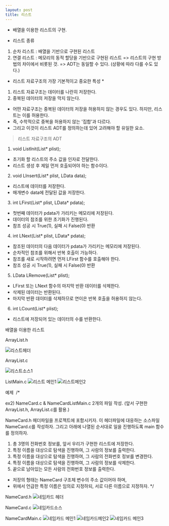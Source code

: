 ```yaml
---
layout: post
title: 리스트
---
```


- 배열을 이용한 리스트의 구현.

- 리스트 종류
1. 순차 리스트 : 배열을 기반으로 구현된 리스트
2. 연결 리스트 : 메모리의 동적 할당을 기반으로 구현된 리스트
=> 리스트의 구현 방법의 차이에서 비롯된 것.
=> ADT는 동일할 수 있다. (상황에 따라 다를 수도 있다.)


* 리스트 자료구조의 가장 기본적이고 중요한 특성 *

1. 리스트 자료구조는 데이터를 나란히 저장한다.
2. 중복된 데이터의 저장을 막지 않는다.
- 어떤 자료구조는 중복된 데이터의 저장을 허용하지 않는 경우도 있다.
  하지만, 리스트는 이를 허용한다.
- 즉, 수학적으로 중복을 허용하지 않는 '집합'과 다르다.
- 그리고 이것이 리스트 ADT를 정의하는데 있어 고려해야 할 유일한 요소.


> 리스트 자료구조의 ADT

1. void ListInit(List* plist);
- 초기화 할 리스트의 주소 값을 인자로 전달한다.
- 리스트 생성 후 제일 먼저 호출되어야 하는 함수이다.

2. void LInsert(List* plist, LData data);
- 리스트에 데이터를 저장한다.
- 매개변수 data에 전달된 값을 저장한다.

3. int LFirst(List* plist, LData* pdata);
- 첫번째 데이터가 pdata가 가리키는 메모리에 저장된다.
- 데이터의 참조를 위한 초기화가 진행된다.
- 참조 성공 시 True(1), 실패 시 False(0) 반환


4. int LNext(List* plist, LData* pdata);
- 참조된 데이터의 다음 데이터가 pdata가 가리키는 메모리에 저장된다.
- 순차적인 참조를 위해서 반복 호출이 가능하다.
- 참조를 새로 시작하려면 먼저 LFirst 함수를 호출해야 한다.
- 참조 성공 시 True(1), 실패 시 False(0) 반환


5. LData LRemove(List* plist);
- LFirst 또는 LNext 함수의 마지막 반환 데이터를 삭제한다.
- 삭제된 데이터는 반환된다.
- 마지막 반환 데이터를 삭제하므로 연이은 반복 호출을 허용하지 않는다.


6. int LCount(List* plist);
- 리스트에 저장되어 있는 데이터의 수를 반환한다.



배열을 이용한 리스트

ArrayList.h

![리스트헤더](https://user-images.githubusercontent.com/78638160/135218170-65192aab-f79b-4d6c-8c34-9b1b2bbce91e.png)

ArrayList.c

![리스트소스1](https://user-images.githubusercontent.com/78638160/135218256-e3f0900d-cb7b-403e-97b9-5f07657315f9.png)

ListMain.c
![리스트 메인1](https://user-images.githubusercontent.com/78638160/135218409-290d7ebc-09b1-48fb-8843-34cad2a79475.png)
![리스트메인2](https://user-images.githubusercontent.com/78638160/135218418-4843965a-f35c-4ecd-b2f5-1812a5310f8c.png)

예제
﻿
/*

ex2) NameCard.c & NameCardListMain.c 2개의 파일 작성.
(앞서 구현한 ArrayList.h, ArrayList.c를 활용.)

NameCard.h 헤더파일을 프로젝트에 포함시키자.
이 헤더파일에 대응하는 소스파일 NameCard.c를 작성하자.
그리고 아래에 나열된 순서대로 일을 진행하도록 main 함수를 정의하자.

1. 총 3명의 전화번호 정보를, 앞서 우리가 구현한 리스트에 저장한다.
2. 특정 이름을 대상으로 탐색을 진행하여, 그 사람의 정보를 출력한다.
3. 특정 이름을 대상으로 탐색을 진행하여, 그 사람의 전화번호 정보를 변경한다.
4. 특정 이름을 대상으로 탐색을 진행하여, 그 사람의 정보를 삭제한다.
5. 끝으로 남아있는 모든 사람의 전화번호 정보를 출력한다.

* 저장의 형태는 NameCard 구조체 변수의 주소 값이어야 하며,
* 위에서 언급한 특정 이름은 임의로 지정하되, 서로 다른 이름으로 지정하자.
*/


NameCard.h
![네임카드 헤더](https://user-images.githubusercontent.com/78638160/135218668-fb10eb77-5023-43b3-8e7f-6f0cee343245.png)

NameCard.c
![네임카드소스](https://user-images.githubusercontent.com/78638160/135218926-86595ee0-82c9-43f4-81eb-52dc487d6209.png)

NameCardMain.c
![네임카드 메인1](https://user-images.githubusercontent.com/78638160/135219002-3b45304d-9ed4-49e5-85c3-26d0ec572313.png)
![네임카드메인2](https://user-images.githubusercontent.com/78638160/135219016-87770197-cad9-4085-8319-6dda95fa266b.png)
![네임카드 메인3](https://user-images.githubusercontent.com/78638160/135219022-20e855b7-a08e-4f20-b422-b8d3dfa1cc40.png)


